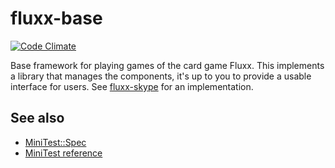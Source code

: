 fluxx-base
==========

[![Code Climate](https://codeclimate.com/github/Thristhart/fluxx-base.png)](https://codeclimate.com/github/Thristhart/fluxx-base)

Base framework for playing games of the card game Fluxx. This implements a
library that manages the components, it's up to you to provide a usable
interface for users. See [fluxx-skype] for an implementation.

## See also

* [MiniTest::Spec](http://www.rubyinside.com/a-minitestspec-tutorial-elegant-spec-style-testing-that-comes-with-ruby-5354.html)
* [MiniTest reference](http://mattsears.com/articles/2011/12/10/minitest-quick-reference)


[fluxx-skype]: http://example.com
